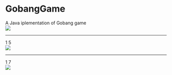 # GobangGame
A Java iplementation of Gobang game <br/>
![](https://github.com/guodongxiaren/ImageCache/raw/master/0_0.bmp)  
**********************************************************************
1 5<br/>
![](https://github.com/guodongxiaren/ImageCache/raw/master/1_5.bmp)  
***********************************************************************
1 7<br/>
![](https://github.com/guodongxiaren/ImageCache/raw/master/1_7.bmp)  
